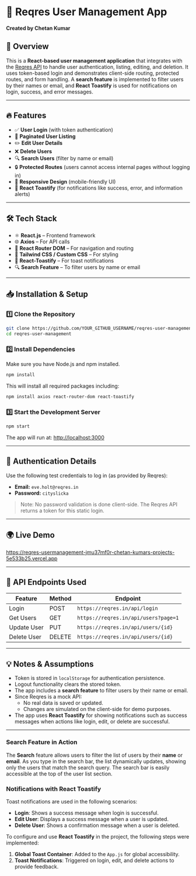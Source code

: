 # 🚀 Reqres User Management App  
**Created by Chetan Kumar**

## 📌 Overview
This is a **React-based user management application** that integrates with the [Reqres API](https://reqres.in/) to handle user authentication, listing, editing, and deletion. It uses token-based login and demonstrates client-side routing, protected routes, and form handling. A **search feature** is implemented to filter users by their names or email, and **React Toastify** is used for notifications on login, success, and error messages.

---

## 🔥 Features

- ✅ **User Login** (with token authentication)
- 📄 **Paginated User Listing**
- ✏️ **Edit User Details**
- ❌ **Delete Users**
- 🔍 **Search Users** (filter by name or email)
- 🔒 **Protected Routes** (users cannot access internal pages without logging in)
- 📱 **Responsive Design** (mobile-friendly UI)
- 🔔 **React Toastify** (for notifications like success, error, and information alerts)

---

## 🛠️ Tech Stack

- ⚛️ **React.js** – Frontend framework
- 🌐 **Axios** – For API calls
- 🔁 **React Router DOM** – For navigation and routing
- 🎨 **Tailwind CSS / Custom CSS** – For styling
- 🔔 **React-Toastify** – For toast notifications
- 🔍 **Search Feature** – To filter users by name or email

---

## 📥 Installation & Setup

### 1️⃣ Clone the Repository
```bash
git clone https://github.com/YOUR_GITHUB_USERNAME/reqres-user-management.git
cd reqres-user-management
```

### 2️⃣ Install Dependencies
Make sure you have Node.js and npm installed.

```bash
npm install
```

This will install all required packages including:

```bash
npm install axios react-router-dom react-toastify
```

### 3️⃣ Start the Development Server
```bash
npm start
```

The app will run at: [http://localhost:3000](http://localhost:3000)

---

## 🔐 Authentication Details

Use the following test credentials to log in (as provided by Reqres):

- **Email:** `eve.holt@reqres.in`  
- **Password:** `cityslicka`

> Note: No password validation is done client-side. The Reqres API returns a token for this static login.

---

## 🌍 Live Demo 
https://reqres-usermanagement-jmu37mf0r-chetan-kumars-projects-5e533b25.vercel.app

---

## 📡 API Endpoints Used

| Feature         | Method | Endpoint                                  |
|-----------------|--------|-------------------------------------------|
| Login           | POST   | `https://reqres.in/api/login`             |
| Get Users       | GET    | `https://reqres.in/api/users?page=1`      |
| Update User     | PUT    | `https://reqres.in/api/users/{id}`        |
| Delete User     | DELETE | `https://reqres.in/api/users/{id}`        |

---

## 💡 Notes & Assumptions

- Token is stored in `localStorage` for authentication persistence.
- Logout functionality clears the stored token.
- The app includes a **search feature** to filter users by their name or email.
- Since Reqres is a mock API:
  - No real data is saved or updated.
  - Changes are simulated on the client-side for demo purposes.
- The app uses **React Toastify** for showing notifications such as success messages when actions like login, edit, or delete are successful.

---



### Search Feature in Action
The **Search** feature allows users to filter the list of users by their **name** or **email**. As you type in the search bar, the list dynamically updates, showing only the users that match the search query. The search bar is easily accessible at the top of the user list section.

### Notifications with React Toastify
Toast notifications are used in the following scenarios:
- **Login**: Shows a success message when login is successful.
- **Edit User**: Displays a success message when a user is updated.
- **Delete User**: Shows a confirmation message when a user is deleted.

To configure and use **React Toastify** in the project, the following steps were implemented:
1. **Global Toast Container**: Added to the `App.js` for global accessibility.
2. **Toast Notifications**: Triggered on login, edit, and delete actions to provide feedback.



